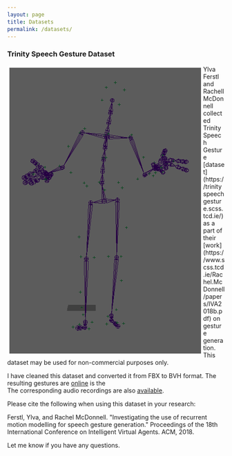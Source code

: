 ```yaml
---
layout: page
title: Datasets
permalink: /datasets/
---
```


### Trinity Speech Gesture Dataset

<!-- ![portrait](../assets/Trinity.png "Dataset") -->
<img style="float: left; border: 5px solid white" src="../assets/Trinity.png" alt="trinity">
Ylva Ferstl and Rachell McDonnell collected Trinity Speech Gesture [dataset](https://trinityspeechgesture.scss.tcd.ie/) as a part of their [work](https://www.scss.tcd.ie/Rachel.McDonnell/papers/IVA2018b.pdf) on gesture generation.
This dataset may be used for non-commercial purposes only. 


I have cleaned this dataset and converted it from FBX to BVH format.
The resulting gestures are [online](https://kth.box.com/s/eug26hckfiehvygkrsrbwv7rk89hg51a) is the  <br>
The corresponding audio recordings are also [available](https://kth.box.com/s/fb71mmw1u3y8quh266bmaii804jpse8j).


Please cite the following when using this dataset in your research:

Ferstl, Ylva, and Rachel McDonnell. "Investigating the use of recurrent motion modelling for speech gesture generation." Proceedings of the 18th International Conference on Intelligent Virtual Agents. ACM, 2018.

Let me know if you have any questions.
